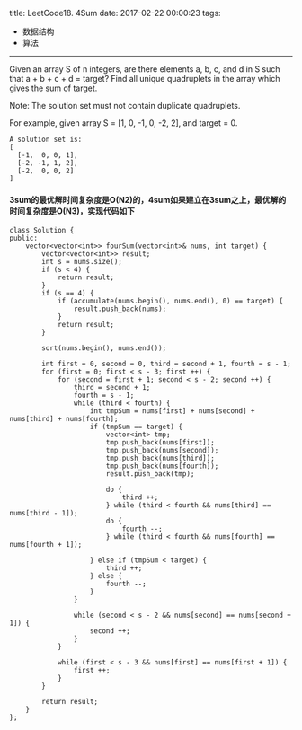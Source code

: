 title: LeetCode18. 4Sum
date: 2017-02-22 00:00:23
tags:
- 数据结构
- 算法
---

Given an array S of n integers, are there elements a, b, c, and d in S such that a + b + c + d = target? Find all unique quadruplets in the array which gives the sum of target.

Note: The solution set must not contain duplicate quadruplets.

For example, given array S = [1, 0, -1, 0, -2, 2], and target = 0.

```
A solution set is:
[
  [-1,  0, 0, 1],
  [-2, -1, 1, 2],
  [-2,  0, 0, 2]
]
```

#### 3sum的最优解时间复杂度是O(N2)的，4sum如果建立在3sum之上，最优解的时间复杂度是O(N3)，实现代码如下

```
class Solution {
public:
    vector<vector<int>> fourSum(vector<int>& nums, int target) {
        vector<vector<int>> result;
        int s = nums.size();
        if (s < 4) {
            return result;
        }
        if (s == 4) {
            if (accumulate(nums.begin(), nums.end(), 0) == target) {
                result.push_back(nums);
            }
            return result;
        }
        
        sort(nums.begin(), nums.end());
        
        int first = 0, second = 0, third = second + 1, fourth = s - 1;
        for (first = 0; first < s - 3; first ++) {
            for (second = first + 1; second < s - 2; second ++) {
                third = second + 1;
                fourth = s - 1;
                while (third < fourth) {
                    int tmpSum = nums[first] + nums[second] + nums[third] + nums[fourth];
                    if (tmpSum == target) {
                        vector<int> tmp;
                        tmp.push_back(nums[first]);
                        tmp.push_back(nums[second]);
                        tmp.push_back(nums[third]);
                        tmp.push_back(nums[fourth]);
                        result.push_back(tmp);
                        
                        do {
                            third ++;
                        } while (third < fourth && nums[third] == nums[third - 1]);
                        do {
                            fourth --;
                        } while (third < fourth && nums[fourth] == nums[fourth + 1]);
                        
                    } else if (tmpSum < target) {
                        third ++;
                    } else {
                        fourth --;
                    }
                }
                
                while (second < s - 2 && nums[second] == nums[second + 1]) {
                    second ++;
                }
            }
            
            while (first < s - 3 && nums[first] == nums[first + 1]) {
                first ++;
            }
        }
        
        return result;
    }
};
```
